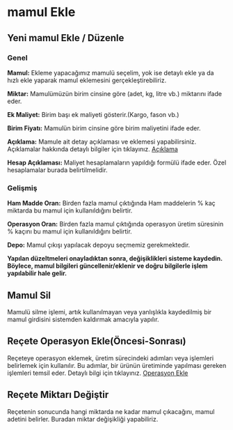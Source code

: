 
# mamul Ekle 

## Yeni mamul Ekle / Düzenle

### Genel 

**Mamul:** Ekleme yapacağımız mamulü seçelim, yok ise detaylı ekle ya da hızlı ekle yaparak mamul eklemesini gerçekleştirebiliriz.

**Miktar:** Mamulümüzün birim cinsine göre (adet, kg, litre vb.) miktarını ifade eder.

**Ek Maliyet:** Birim başı ek maliyeti gösterir.(Kargo, fason vb.)

**Birim Fiyatı:** Mamulün birim cinsine göre birim maliyetini ifade eder.

**Açıklama:** Mamule ait detay açıklaması ve eklemesi yapabilirsiniz. Açıklamalar hakkında detaylı bilgiler için tıklayınız. [Açıklama](../TemelOzellikler/Aciklama.md)

**Hesap Açıklaması:** Maliyet hesaplamaların yapıldığı formülü ifade eder. Özel hesaplamalar burada belirtilmelidir.

### Gelişmiş 

**Ham Madde Oran:** Birden fazla mamul çıktığında Ham maddelerin % kaç miktarda bu mamul için kullanıldığını belirtir.

**Operasyon Oran:** Birden fazla mamul çıktığında operasyon üretim süresinin % kaçını bu mamul için kullanıldığını belirtir.

**Depo:** Mamul çıkışı yapılacak depoyu seçmemiz gerekmektedir.

**Yapılan düzeltmeleri onayladıktan sonra, değişiklikleri sisteme kaydedin. Böylece, mamul bilgileri güncellenir/eklenir ve doğru bilgilerle işlem yapılabilir hale gelir.**

## Mamul Sil 

Mamulü silme işlemi, artık kullanılmayan veya yanlışlıkla kaydedilmiş bir mamul girdisini sistemden kaldırmak amacıyla yapılır.

## Reçete Operasyon Ekle(Öncesi-Sonrası)

Reçeteye operasyon eklemek, üretim sürecindeki adımları veya işlemleri belirlemek için kullanılır. 
Bu adımlar, bir ürünün üretiminde yapılması gereken işlemleri temsil eder. 
Detaylı bilgi için tıklayınız. [Operasyon Ekle](../Uretim/OperasyonEkle.md)

## Reçete Miktarı Değiştir

Reçetenin sonucunda hangi miktarda ne kadar mamul çıkacağını, mamul adetini belirler. Buradan miktar değişikliği yapabiliriz.
